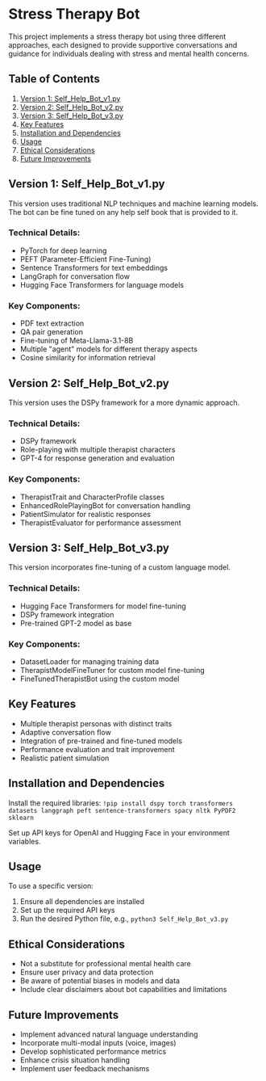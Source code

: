 # Stress Therapy Bot

This project implements a stress therapy bot using three different approaches, each designed to provide supportive conversations and guidance for individuals dealing with stress and mental health concerns.

## Table of Contents

1. [Version 1: Self_Help_Bot_v1.py](#version-1-self_help_bot_v1py)
2. [Version 2: Self_Help_Bot_v2.py](#version-2-self_help_bot_v2py)
3. [Version 3: Self_Help_Bot_v3.py](#version-3-self_help_bot_v3py)
4. [Key Features](#key-features)
5. [Installation and Dependencies](#installation-and-dependencies)
6. [Usage](#usage)
7. [Ethical Considerations](#ethical-considerations)
8. [Future Improvements](#future-improvements)

## Version 1: Self_Help_Bot_v1.py

This version uses traditional NLP techniques and machine learning models. The bot can be fine tuned on any help self book that is provided to it.

### Technical Details:
- PyTorch for deep learning
- PEFT (Parameter-Efficient Fine-Tuning)
- Sentence Transformers for text embeddings
- LangGraph for conversation flow
- Hugging Face Transformers for language models

### Key Components:
- PDF text extraction
- QA pair generation
- Fine-tuning of Meta-Llama-3.1-8B
- Multiple "agent" models for different therapy aspects
- Cosine similarity for information retrieval

## Version 2: Self_Help_Bot_v2.py

This version uses the DSPy framework for a more dynamic approach.

### Technical Details:
- DSPy framework
- Role-playing with multiple therapist characters
- GPT-4 for response generation and evaluation

### Key Components:
- TherapistTrait and CharacterProfile classes
- EnhancedRolePlayingBot for conversation handling
- PatientSimulator for realistic responses
- TherapistEvaluator for performance assessment

## Version 3: Self_Help_Bot_v3.py

This version incorporates fine-tuning of a custom language model.

### Technical Details:
- Hugging Face Transformers for model fine-tuning
- DSPy framework integration
- Pre-trained GPT-2 model as base

### Key Components:
- DatasetLoader for managing training data
- TherapistModelFineTuner for custom model fine-tuning
- FineTunedTherapistBot using the custom model

## Key Features

- Multiple therapist personas with distinct traits
- Adaptive conversation flow
- Integration of pre-trained and fine-tuned models
- Performance evaluation and trait improvement
- Realistic patient simulation

## Installation and Dependencies

Install the required libraries:
```!pip install dspy torch transformers datasets langgraph peft sentence-transformers spacy nltk PyPDF2 sklearn```

Set up API keys for OpenAI and Hugging Face in your environment variables.

## Usage

To use a specific version:

1. Ensure all dependencies are installed
2. Set up the required API keys
3. Run the desired Python file, e.g., `python3 Self_Help_Bot_v3.py`

## Ethical Considerations

- Not a substitute for professional mental health care
- Ensure user privacy and data protection
- Be aware of potential biases in models and data
- Include clear disclaimers about bot capabilities and limitations

## Future Improvements

- Implement advanced natural language understanding
- Incorporate multi-modal inputs (voice, images)
- Develop sophisticated performance metrics
- Enhance crisis situation handling
- Implement user feedback mechanisms
